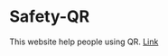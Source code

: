 # Safety-QR
This website help people using QR.
<a href="https://lovekush20s.github.io/Safety-QR/"> Link</a>
